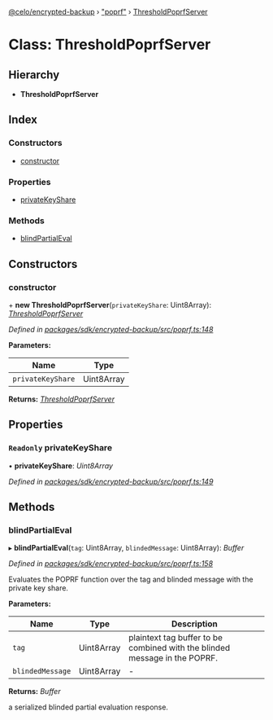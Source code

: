 [@celo/encrypted-backup](../README.md) › ["poprf"](../modules/_poprf_.md) › [ThresholdPoprfServer](_poprf_.thresholdpoprfserver.md)

# Class: ThresholdPoprfServer

## Hierarchy

* **ThresholdPoprfServer**

## Index

### Constructors

* [constructor](_poprf_.thresholdpoprfserver.md#constructor)

### Properties

* [privateKeyShare](_poprf_.thresholdpoprfserver.md#readonly-privatekeyshare)

### Methods

* [blindPartialEval](_poprf_.thresholdpoprfserver.md#blindpartialeval)

## Constructors

###  constructor

\+ **new ThresholdPoprfServer**(`privateKeyShare`: Uint8Array): *[ThresholdPoprfServer](_poprf_.thresholdpoprfserver.md)*

*Defined in [packages/sdk/encrypted-backup/src/poprf.ts:148](https://github.com/celo-org/celo-monorepo/blob/master/packages/sdk/encrypted-backup/src/poprf.ts#L148)*

**Parameters:**

Name | Type |
------ | ------ |
`privateKeyShare` | Uint8Array |

**Returns:** *[ThresholdPoprfServer](_poprf_.thresholdpoprfserver.md)*

## Properties

### `Readonly` privateKeyShare

• **privateKeyShare**: *Uint8Array*

*Defined in [packages/sdk/encrypted-backup/src/poprf.ts:149](https://github.com/celo-org/celo-monorepo/blob/master/packages/sdk/encrypted-backup/src/poprf.ts#L149)*

## Methods

###  blindPartialEval

▸ **blindPartialEval**(`tag`: Uint8Array, `blindedMessage`: Uint8Array): *Buffer*

*Defined in [packages/sdk/encrypted-backup/src/poprf.ts:158](https://github.com/celo-org/celo-monorepo/blob/master/packages/sdk/encrypted-backup/src/poprf.ts#L158)*

Evaluates the POPRF function over the tag and blinded message with the private key share.

**Parameters:**

Name | Type | Description |
------ | ------ | ------ |
`tag` | Uint8Array | plaintext tag buffer to be combined with the blinded message in the POPRF.  |
`blindedMessage` | Uint8Array | - |

**Returns:** *Buffer*

a serialized blinded partial evaluation response.
